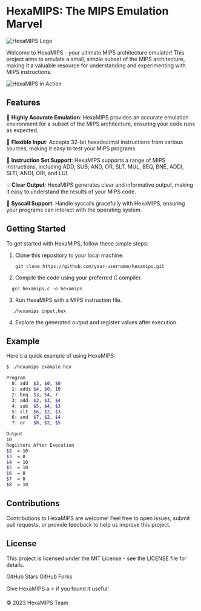 # HexaMIPS: The MIPS Emulation Marvel
![HexaMIPS Logo](insert_your_logo_image_url_here)

Welcome to HexaMIPS - your ultimate MIPS architecture emulator! This project aims to emulate a small, simple subset of the MIPS architecture, making it a valuable resource for understanding and experimenting with MIPS instructions.

![HexaMIPS in Action](insert_animated_gif_or_screenshot_here)

## Features

🚀 **Highly Accurate Emulation**: HexaMIPS provides an accurate emulation environment for a subset of the MIPS architecture, ensuring your code runs as expected.

🔧 **Flexible Input**: Accepts 32-bit hexadecimal instructions from various sources, making it easy to test your MIPS programs.

📜 **Instruction Set Support**: HexaMIPS supports a range of MIPS instructions, including ADD, SUB, AND, OR, SLT, MUL, BEQ, BNE, ADDI, SLTI, ANDI, ORI, and LUI.

💡 **Clear Output**: HexaMIPS generates clear and informative output, making it easy to understand the results of your MIPS code.

🎉 **Syscall Support**: Handle syscalls gracefully with HexaMIPS, ensuring your programs can interact with the operating system.

## Getting Started

To get started with HexaMIPS, follow these simple steps:

1. Clone this repository to your local machine.
   ```
   git clone https://github.com/your-username/hexamips.git
   ```
2. Compile the code using your preferred C compiler.

  ```
    gcc hexamips.c -o hexamips
  ```

3. Run HexaMIPS with a MIPS instruction file.

  ```
    ./hexamips input.hex
  ```
4. Explore the generated output and register values after execution.

## Example

Here's a quick example of using HexaMIPS:

``` sh
$ ./hexamips example.hex

Program
  0: add  $3, $0, $0
  1: addi $4, $0, 10
  2: beq  $3, $4, 7
  3: add  $2, $3, $4
  4: sub  $5, $4, $3
  5: slt  $6, $2, $3
  6: and  $7, $2, $4
  7: or   $8, $2, $5

Output
10
Registers After Execution
$2  = 10
$3  = 0
$4  = 10
$5  = 10
$6  = 0
$7  = 0
$8  = 10
```

## Contributions

Contributions to HexaMIPS are welcome! Feel free to open issues, submit pull requests, or provide feedback to help us improve this project.

## License

This project is licensed under the MIT License - see the LICENSE file for details.

GitHub Stars
GitHub Forks

Give HexaMIPS a ⭐️ if you found it useful!

© 2023 HexaMIPS Team
